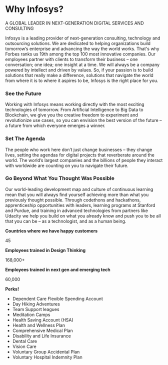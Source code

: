 # Why Infosys?

A GLOBAL LEADER IN NEXT-GENERATION DIGITAL SERVICES AND CONSULTING

Infosys is a leading provider of next-generation consulting, technology and outsourcing solutions. We are dedicated to helping organizations build tomorrow’s enterprise and advancing the way the world works. That's why Forbes ranks us 19th among the top 100 most innovative companies. Our employees partner with clients to transform their business – one conversation; one idea; one insight at a time. We will always be a company powered by intellect and driven by values. So, if your passion is to build solutions that really make a difference, solutions that navigate the world from where it is to where it aspires to be, Infosys is the right place for you.

### See the Future

Working with Infosys means working directly with the most exciting technologies of tomorrow. From Artificial Intelligence to Big Data to Blockchain, we give you the creative freedom to experiment and revolutionize use cases, so you can envision the best version of the future – a future from which everyone emerges a winner. 

### Set The Agenda

The people who work here don’t just change businesses – they change lives, setting the agendas for digital projects that reverberate around the world. The world’s largest companies and the billions of people they interact with worldwide are counting on you to navigate their future. 

### Go Beyond What You Thought Was Possible

Our world-leading development map and culture of continuous learning mean that you will always find yourself achieving more than what you previously thought possible. Through codethons and hackathons, apprenticeship opportunities with leaders, learning programs at Stanford and Purdue, and training in advanced technologies from partners like Udacity we help you build on what you already know and push you to be all that you can be – as a technologist, and as a human being.

__Countries where we have happy customers__

45

__Employees trained in Design Thinking__

168,000+

__Employees trained in next gen and emerging tech__

60,000

__Perks!__

* Dependent Care Flexible Spending Account
* Day Hiking Adventures
* Team Support leagues
* Meditation Camps
* Health Saving Account (HSA)
* Health and Wellness Plan
* Comprehensive Medical Plan 
* Disability and Life Insurance
* Dental Care
* Vision Care
* Voluntary Group Accidental Plan
* Voluntary Hospital Indemnity Plan


